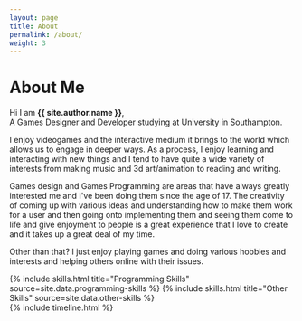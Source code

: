 ```yaml
---
layout: page
title: About
permalink: /about/
weight: 3
---
```


# **About Me**

Hi I am **{{ site.author.name }}**,<br>
A Games Designer and Developer studying at University in Southampton. 

I enjoy videogames and the interactive medium it brings to the world which allows us to engage in deeper ways. As a process, I enjoy learning and interacting with new things and I tend to have quite a wide variety of interests from making music and 3d art/animation to reading and writing.

Games design and Games Programming are areas that have always greatly interested me and I've been doing them since the age of 17. The creativity of coming up with various ideas and understanding how to make them work for a user and then going onto implementing them and seeing them come to life and give enjoyment to people is a great experience that I love to create and it takes up a great deal of my time.

Other than that? I just enjoy playing games and doing various hobbies and interests and helping others online with their issues.

<div class="row">
{% include skills.html title="Programming Skills" source=site.data.programming-skills %}
{% include skills.html title="Other Skills" source=site.data.other-skills %}
</div>

<div class="row">
{% include timeline.html %}
</div>
